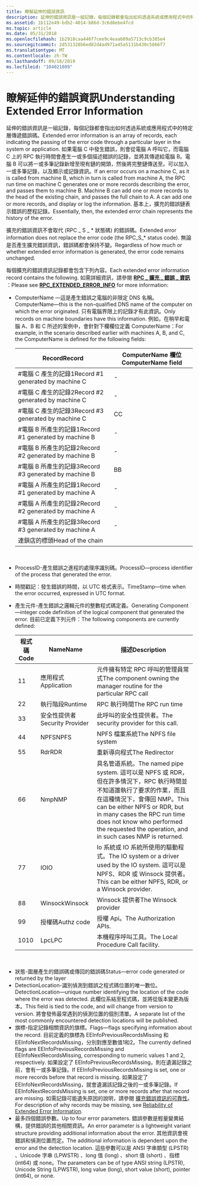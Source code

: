 ```yaml
---
title: 瞭解延伸的錯誤資訊
description: 延伸的錯誤資訊是一組記錄，每個記錄都會指出如何透過系統或應用程式中的特定層傳遞錯誤碼。
ms.assetid: 1b112e49-bdb2-4014-b86d-3c6d8ebe4fcd
ms.topic: article
ms.date: 05/31/2018
ms.openlocfilehash: 1b2918caa446f7cee9c4eaa609a5713c9cb385e4
ms.sourcegitcommit: 2d531328b6ed82d4ad971a45a5131b430c5866f7
ms.translationtype: MT
ms.contentlocale: zh-TW
ms.lasthandoff: 09/16/2019
ms.locfileid: "104021809"
---
```

# <a name="understanding-extended-error-information"></a><span data-ttu-id="cb47d-103">瞭解延伸的錯誤資訊</span><span class="sxs-lookup"><span data-stu-id="cb47d-103">Understanding Extended Error Information</span></span>

<span data-ttu-id="cb47d-104">延伸的錯誤資訊是一組記錄，每個記錄都會指出如何透過系統或應用程式中的特定層傳遞錯誤碼。</span><span class="sxs-lookup"><span data-stu-id="cb47d-104">Extended error information is an array of records, each indicating the passing of the error code through a particular layer in the system or application.</span></span> <span data-ttu-id="cb47d-105">如果電腦 C 中發生錯誤，則會從電腦 A 呼叫它，而電腦 C 上的 RPC 執行時間會產生一或多個描述錯誤的記錄，並將其傳遞給電腦 B。電腦 B 可以將一或多筆記錄新增至現有鏈的開頭，然後將完整鏈傳送至。可以加入一或多筆記錄，以及顯示或記錄資訊。</span><span class="sxs-lookup"><span data-stu-id="cb47d-105">If an error occurs on a machine C, as it is called from machine B, which in turn is called from machine A, the RPC run time on machine C generates one or more records describing the error, and passes them to machine B. Machine B can add one or more records to the head of the existing chain, and passes the full chain to A. A can add one or more records, and display or log the information.</span></span> <span data-ttu-id="cb47d-106">基本上，擴充的錯誤鏈表示錯誤的歷程記錄。</span><span class="sxs-lookup"><span data-stu-id="cb47d-106">Essentially, then, the extended error chain represents the history of the error.</span></span>

<span data-ttu-id="cb47d-107">擴充的錯誤資訊不會取代 (RPC \_ S \_ \* 狀態碼) 的錯誤碼。</span><span class="sxs-lookup"><span data-stu-id="cb47d-107">Extended error information does not replace the error code (the RPC\_S\_\* status code).</span></span> <span data-ttu-id="cb47d-108">無論是否產生擴充錯誤資訊，錯誤碼都會保持不變。</span><span class="sxs-lookup"><span data-stu-id="cb47d-108">Regardless of how much or whether extended error information is generated, the error code remains unchanged.</span></span>

<span data-ttu-id="cb47d-109">每個擴充的錯誤資訊記錄都會包含下列內容。</span><span class="sxs-lookup"><span data-stu-id="cb47d-109">Each extended error information record contains the following.</span></span> <span data-ttu-id="cb47d-110">如需詳細資訊，請參閱 [**RPC \_ 擴充 \_ 錯誤 \_ 資訊**](/windows/win32/api/rpcasync/ns-rpcasync-rpc_extended_error_info) ：</span><span class="sxs-lookup"><span data-stu-id="cb47d-110">Please see [**RPC\_EXTENDED\_ERROR\_INFO**](/windows/win32/api/rpcasync/ns-rpcasync-rpc_extended_error_info) for more information:</span></span>

-   <span data-ttu-id="cb47d-111">ComputerName —這是產生錯誤之電腦的非限定 DNS 名稱。</span><span class="sxs-lookup"><span data-stu-id="cb47d-111">ComputerName—this is the non-qualified DNS name of the computer on which the error originated.</span></span> <span data-ttu-id="cb47d-112">只有電腦界限上的記錄才有此資訊。</span><span class="sxs-lookup"><span data-stu-id="cb47d-112">Only records on machine boundaries have this information.</span></span> <span data-ttu-id="cb47d-113">例如，在稍早和電腦 A、B 和 C 所述的案例中，會針對下欄欄位定義 ComputerName：</span><span class="sxs-lookup"><span data-stu-id="cb47d-113">For example, in the scenario described earlier with machines A, B, and C, the ComputerName is defined for the following fields:</span></span>

    | <span data-ttu-id="cb47d-114">Record</span><span class="sxs-lookup"><span data-stu-id="cb47d-114">Record</span></span>                            | <span data-ttu-id="cb47d-115">ComputerName 欄位</span><span class="sxs-lookup"><span data-stu-id="cb47d-115">ComputerName field</span></span> |
    |-----------------------------------|--------------------|
    | <span data-ttu-id="cb47d-116">\#電腦 C 產生的記錄1</span><span class="sxs-lookup"><span data-stu-id="cb47d-116">Record \#1 generated by machine C</span></span> | \-                 |
    | <span data-ttu-id="cb47d-117">\#電腦 C 產生的記錄2</span><span class="sxs-lookup"><span data-stu-id="cb47d-117">Record \#2 generated by machine C</span></span> | \-                 |
    | <span data-ttu-id="cb47d-118">\#電腦 C 產生的記錄3</span><span class="sxs-lookup"><span data-stu-id="cb47d-118">Record \#3 generated by machine C</span></span> | <span data-ttu-id="cb47d-119">C</span><span class="sxs-lookup"><span data-stu-id="cb47d-119">C</span></span>                  |
    | <span data-ttu-id="cb47d-120">\#電腦 B 所產生的記錄1</span><span class="sxs-lookup"><span data-stu-id="cb47d-120">Record \#1 generated by machine B</span></span> | \-                 |
    | <span data-ttu-id="cb47d-121">\#電腦 B 所產生的記錄2</span><span class="sxs-lookup"><span data-stu-id="cb47d-121">Record \#2 generated by machine B</span></span> | \-                 |
    | <span data-ttu-id="cb47d-122">\#電腦 B 所產生的記錄3</span><span class="sxs-lookup"><span data-stu-id="cb47d-122">Record \#3 generated by machine B</span></span> | <span data-ttu-id="cb47d-123">B</span><span class="sxs-lookup"><span data-stu-id="cb47d-123">B</span></span>                  |
    | <span data-ttu-id="cb47d-124">\#電腦 A 所產生的記錄1</span><span class="sxs-lookup"><span data-stu-id="cb47d-124">Record \#1 generated by machine A</span></span> | \-                 |
    | <span data-ttu-id="cb47d-125">\#電腦 A 所產生的記錄2</span><span class="sxs-lookup"><span data-stu-id="cb47d-125">Record \#2 generated by machine A</span></span> | \-                 |
    | <span data-ttu-id="cb47d-126">\#電腦 A 所產生的記錄3</span><span class="sxs-lookup"><span data-stu-id="cb47d-126">Record \#3 generated by machine A</span></span> | \-                 |
    | <span data-ttu-id="cb47d-127">連鎖店的標頭</span><span class="sxs-lookup"><span data-stu-id="cb47d-127">Head of the chain</span></span>                 |                    |

    

     

<!-- -->

-   <span data-ttu-id="cb47d-128">ProcessID-產生錯誤之進程的處理序識別碼。</span><span class="sxs-lookup"><span data-stu-id="cb47d-128">ProcessID—process identifier of the process that generated the error.</span></span>
-   <span data-ttu-id="cb47d-129">時間戳記：發生錯誤的時間，以 UTC 格式表示。</span><span class="sxs-lookup"><span data-stu-id="cb47d-129">TimeStamp—time when the error occurred, expressed in UTC format.</span></span>
-   <span data-ttu-id="cb47d-130">產生元件-產生錯誤之邏輯元件的整數程式碼定義。</span><span class="sxs-lookup"><span data-stu-id="cb47d-130">Generating Component—integer code definition of the logical component that generated the error.</span></span> <span data-ttu-id="cb47d-131">目前已定義下列元件：</span><span class="sxs-lookup"><span data-stu-id="cb47d-131">The following components are currently defined:</span></span>

    | <span data-ttu-id="cb47d-132">程式碼</span><span class="sxs-lookup"><span data-stu-id="cb47d-132">Code</span></span> | <span data-ttu-id="cb47d-133">Name</span><span class="sxs-lookup"><span data-stu-id="cb47d-133">Name</span></span>              | <span data-ttu-id="cb47d-134">描述</span><span class="sxs-lookup"><span data-stu-id="cb47d-134">Description</span></span>                                                                                                                                                                           |
    |------|-------------------|---------------------------------------------------------------------------------------------------------------------------------------------------------------------------------------|
    | <span data-ttu-id="cb47d-135">1</span><span class="sxs-lookup"><span data-stu-id="cb47d-135">1</span></span>    | <span data-ttu-id="cb47d-136">應用程式</span><span class="sxs-lookup"><span data-stu-id="cb47d-136">Application</span></span>       | <span data-ttu-id="cb47d-137">元件擁有特定 RPC 呼叫的管理員常式</span><span class="sxs-lookup"><span data-stu-id="cb47d-137">The component owning the manager routine for the particular RPC call</span></span>                                                                                                                  |
    | <span data-ttu-id="cb47d-138">2</span><span class="sxs-lookup"><span data-stu-id="cb47d-138">2</span></span>    | <span data-ttu-id="cb47d-139">執行階段</span><span class="sxs-lookup"><span data-stu-id="cb47d-139">Runtime</span></span>           | <span data-ttu-id="cb47d-140">RPC 執行時間</span><span class="sxs-lookup"><span data-stu-id="cb47d-140">The RPC run time</span></span>                                                                                                                                                                      |
    | <span data-ttu-id="cb47d-141">3</span><span class="sxs-lookup"><span data-stu-id="cb47d-141">3</span></span>    | <span data-ttu-id="cb47d-142">安全性提供者</span><span class="sxs-lookup"><span data-stu-id="cb47d-142">Security Provider</span></span> | <span data-ttu-id="cb47d-143">此呼叫的安全性提供者。</span><span class="sxs-lookup"><span data-stu-id="cb47d-143">The security provider for this call.</span></span>                                                                                                                                                  |
    | <span data-ttu-id="cb47d-144">4</span><span class="sxs-lookup"><span data-stu-id="cb47d-144">4</span></span>    | <span data-ttu-id="cb47d-145">NPFS</span><span class="sxs-lookup"><span data-stu-id="cb47d-145">NPFS</span></span>              | <span data-ttu-id="cb47d-146">NPFS 檔案系統</span><span class="sxs-lookup"><span data-stu-id="cb47d-146">The NPFS file system</span></span>                                                                                                                                                                  |
    | <span data-ttu-id="cb47d-147">5</span><span class="sxs-lookup"><span data-stu-id="cb47d-147">5</span></span>    | <span data-ttu-id="cb47d-148">Rdr</span><span class="sxs-lookup"><span data-stu-id="cb47d-148">RDR</span></span>               | <span data-ttu-id="cb47d-149">重新導向程式</span><span class="sxs-lookup"><span data-stu-id="cb47d-149">The Redirector</span></span>                                                                                                                                                                        |
    | <span data-ttu-id="cb47d-150">6</span><span class="sxs-lookup"><span data-stu-id="cb47d-150">6</span></span>    | <span data-ttu-id="cb47d-151">Nmp</span><span class="sxs-lookup"><span data-stu-id="cb47d-151">NMP</span></span>               | <span data-ttu-id="cb47d-152">具名管道系統。</span><span class="sxs-lookup"><span data-stu-id="cb47d-152">The named pipe system.</span></span> <span data-ttu-id="cb47d-153">這可以是 NPFS 或 RDR，但在許多情況下，RPC 執行時間並不知道誰執行了要求的作業，而且在這種情況下，會傳回 NMP。</span><span class="sxs-lookup"><span data-stu-id="cb47d-153">This can be either NPFS or RDR, but in many cases the RPC run time does not know who performed the requested the operation, and in such cases NMP is returned.</span></span> |
    | <span data-ttu-id="cb47d-154">7</span><span class="sxs-lookup"><span data-stu-id="cb47d-154">7</span></span>    | <span data-ttu-id="cb47d-155">IO</span><span class="sxs-lookup"><span data-stu-id="cb47d-155">IO</span></span>                | <span data-ttu-id="cb47d-156">Io 系統或 IO 系統所使用的驅動程式。</span><span class="sxs-lookup"><span data-stu-id="cb47d-156">The IO system or a driver used by the IO system.</span></span> <span data-ttu-id="cb47d-157">這可以是 NPFS、RDR 或 Winsock 提供者。</span><span class="sxs-lookup"><span data-stu-id="cb47d-157">This can be either NPFS, RDR, or a Winsock provider.</span></span>                                                                                 |
    | <span data-ttu-id="cb47d-158">8</span><span class="sxs-lookup"><span data-stu-id="cb47d-158">8</span></span>    | <span data-ttu-id="cb47d-159">Winsock</span><span class="sxs-lookup"><span data-stu-id="cb47d-159">Winsock</span></span>           | <span data-ttu-id="cb47d-160">Winsock 提供者</span><span class="sxs-lookup"><span data-stu-id="cb47d-160">The Winsock provider</span></span>                                                                                                                                                                  |
    | <span data-ttu-id="cb47d-161">9</span><span class="sxs-lookup"><span data-stu-id="cb47d-161">9</span></span>    | <span data-ttu-id="cb47d-162">授權碼</span><span class="sxs-lookup"><span data-stu-id="cb47d-162">Authz code</span></span>        | <span data-ttu-id="cb47d-163">授權 Api。</span><span class="sxs-lookup"><span data-stu-id="cb47d-163">The Authorization APIs.</span></span>                                                                                                                                                               |
    | <span data-ttu-id="cb47d-164">10</span><span class="sxs-lookup"><span data-stu-id="cb47d-164">10</span></span>   | <span data-ttu-id="cb47d-165">Lpc</span><span class="sxs-lookup"><span data-stu-id="cb47d-165">LPC</span></span>               | <span data-ttu-id="cb47d-166">本機程序呼叫工具。</span><span class="sxs-lookup"><span data-stu-id="cb47d-166">The Local Procedure Call facility.</span></span>                                                                                                                                                    |

    

     

<!-- -->

-   <span data-ttu-id="cb47d-167">狀態-圖層產生的錯誤碼或傳回的錯誤碼</span><span class="sxs-lookup"><span data-stu-id="cb47d-167">Status—error code generated or returned by the layer</span></span>
-   <span data-ttu-id="cb47d-168">DetectionLocation-識別偵測到錯誤之程式碼位置的唯一數位。</span><span class="sxs-lookup"><span data-stu-id="cb47d-168">DetectionLocation—unique number identifying the location of the code where the error was detected.</span></span> <span data-ttu-id="cb47d-169">此欄位系結至程式碼，並將從版本變更為版本。</span><span class="sxs-lookup"><span data-stu-id="cb47d-169">This field is tied to the code, and will change from version to version.</span></span> <span data-ttu-id="cb47d-170">將會發佈最常遇到的偵測位置的個別清單。</span><span class="sxs-lookup"><span data-stu-id="cb47d-170">A separate list of the most commonly encountered detection locations will be published.</span></span>
-   <span data-ttu-id="cb47d-171">旗標-指定記錄相關資訊的旗標。</span><span class="sxs-lookup"><span data-stu-id="cb47d-171">Flags—flags specifying information about the record.</span></span> <span data-ttu-id="cb47d-172">目前定義的旗標為 EEInfoPreviousRecordsMissing 和 EEInfoNextRecordsMissing，分別對應至數值1和2。</span><span class="sxs-lookup"><span data-stu-id="cb47d-172">The currently defined flags are EEInfoPreviousRecordsMissing and EEInfoNextRecordsMissing, corresponding to numeric values 1 and 2, respectively.</span></span> <span data-ttu-id="cb47d-173">如果設定了 EEInfoPreviousRecordsMissing，則在遺漏記錄之前，會有一或多筆記錄。</span><span class="sxs-lookup"><span data-stu-id="cb47d-173">If EEInfoPreviousRecordsMissing is set, one or more records before that record is missing.</span></span> <span data-ttu-id="cb47d-174">如果設定了 EEInfoNextRecordsMissing，就會遺漏該記錄之後的一或多筆記錄。</span><span class="sxs-lookup"><span data-stu-id="cb47d-174">If EEInfoNextRecordsMissing is set, one or more records after that record are missing.</span></span> <span data-ttu-id="cb47d-175">如需記錄可能遺失原因的說明，請參閱 [擴充錯誤資訊的可靠性](reliability-of-extended-error-information.md)。</span><span class="sxs-lookup"><span data-stu-id="cb47d-175">For description of why records may be missing, see [Reliability of Extended Error Information](reliability-of-extended-error-information.md).</span></span>
-   <span data-ttu-id="cb47d-176">最多四個錯誤參數。</span><span class="sxs-lookup"><span data-stu-id="cb47d-176">Up to four error parameters.</span></span> <span data-ttu-id="cb47d-177">錯誤參數是輕量變異結構，提供錯誤的其他相關資訊。</span><span class="sxs-lookup"><span data-stu-id="cb47d-177">An error parameter is a lightweight variant structure providing additional information about the error.</span></span> <span data-ttu-id="cb47d-178">其他資訊會視錯誤和偵測位置而定。</span><span class="sxs-lookup"><span data-stu-id="cb47d-178">The additional information is dependent upon the error and the detection location.</span></span> <span data-ttu-id="cb47d-179">這些參數可以是 ANSI 字串類型 (LPSTR) 、Unicode 字串 (LPWSTR) 、long 值 (long) 、short 值 (short) 、指標 (int64) 或 none。</span><span class="sxs-lookup"><span data-stu-id="cb47d-179">The parameters can be of type ANSI string (LPSTR), Unicode String (LPWSTR), long value (long), short value (short), pointer (int64), or none.</span></span>

 

 




